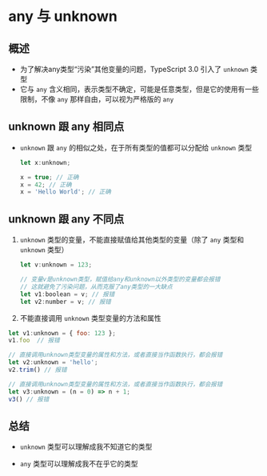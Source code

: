 # any 与 unknown

## 概述

+ 为了解决any类型“污染”其他变量的问题，TypeScript 3.0 引入了 `unknown` 类型
+ 它与 `any` 含义相同，表示类型不确定，可能是任意类型，但是它的使用有一些限制，不像 `any` 那样自由，可以视为严格版的 `any`

## unknown 跟 any 相同点

+ `unknown` 跟 `any` 的相似之处，在于所有类型的值都可以分配给 `unknown` 类型

  ```js
  let x:unknown;

  x = true; // 正确
  x = 42; // 正确
  x = 'Hello World'; // 正确
  ```

## unknown 跟 any 不同点

1. `unknown` 类型的变量，不能直接赋值给其他类型的变量（除了 `any` 类型和 `unknown` 类型）

    ```js
    let v:unknown = 123;

    // 变量v是unknown类型，赋值给any和unknown以外类型的变量都会报错
    // 这就避免了污染问题，从而克服了any类型的一大缺点
    let v1:boolean = v; // 报错
    let v2:number = v; // 报错
    ```

2. 不能直接调用 `unknown` 类型变量的方法和属性

  ```js
  let v1:unknown = { foo: 123 };
  v1.foo  // 报错

  // 直接调用unknown类型变量的属性和方法，或者直接当作函数执行，都会报错
  let v2:unknown = 'hello';
  v2.trim() // 报错

  // 直接调用unknown类型变量的属性和方法，或者直接当作函数执行，都会报错
  let v3:unknown = (n = 0) => n + 1;
  v3() // 报错
  ```

## 总结

+ `unknown` 类型可以理解成我不知道它的类型

+ `any` 类型可以理解成我不在乎它的类型
